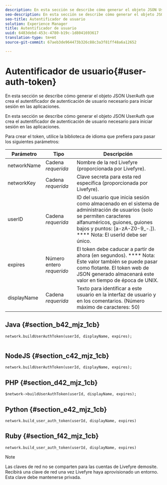 ```yaml
---
description: En esta sección se describe cómo generar el objeto JSON UserAuth que crea el autentificador de autenticación de usuario necesario para iniciar sesión en las aplicaciones.
seo-description: En esta sección se describe cómo generar el objeto JSON UserAuth que crea el autentificador de autenticación de usuario necesario para iniciar sesión en las aplicaciones.
seo-title: Autentificador de usuario
solution: Experience Manager
title: Autentificador de usuario
uuid: 6483debd-453c-4780-b19c-1d8041693617
translation-type: tm+mt
source-git-commit: 67aeb3de964473b326c88c3a3f81ff48a6a12652

---
```



# Autentificador de usuario{#user-auth-token}

En esta sección se describe cómo generar el objeto JSON UserAuth que crea el autentificador de autenticación de usuario necesario para iniciar sesión en las aplicaciones.

En esta sección se describe cómo generar el objeto JSON UserAuth que crea el autentificador de autenticación de usuario necesario para iniciar sesión en las aplicaciones.

Para crear el token, utilice la biblioteca de idioma que prefiera para pasar los siguientes parámetros:

| Parámetro | Tipo | Descripción |
|---|---|---|
| networkName | Cadena *requerida* | Nombre de la red Livefyre (proporcionada por Livefyre). |
| networkKey | Cadena *requerida* | Clave secreta para esta red específica (proporcionada por Livefyre). |
| userID | Cadena *requerida* | ID del usuario que inicia sesión como almacenado en el sistema de administración de usuarios (solo se permiten caracteres alfanuméricos, guiones, guiones bajos y puntos: [a-zA-Z0-9_-.]). **** Nota: El userId debe ser único. |
| expires | Número entero *requerido* | El token debe caducar a partir de ahora (en segundos). **** Nota: Este valor también se puede pasar como flotante. El token web de JSON generado almacenará este valor en tiempo de época de UNIX. |
| displayName | Cadena *requerida* | Texto para identificar a este usuario en la interfaz de usuario y en los comentarios. (Número máximo de caracteres: 50) |

## Java {#section_b42_mjz_1cb}

```
network.buildUserAuthToken(userId, displayName, expires); 
 
```

## NodeJS {#section_c42_mjz_1cb}

```
network.buildUserAuthToken(userId, displayName, expires); 
```

## PHP {#section_d42_mjz_1cb}

```
$network->buildUserAuthToken(userId, displayName, expires); 
```

## Python {#section_e42_mjz_1cb}

```
network.build_user_auth_token(userId, displayName, expires) 
```

## Ruby {#section_f42_mjz_1cb}

```
network.build_user_auth_token(userId, displayName, expires) 
```

>[!NOTE]
>
>Las claves de red no se comparten para las cuentas de Livefyre demosite. Recibirá una clave de red una vez Livefyre haya aprovisionado un entorno. Esta clave debe mantenerse privada.

